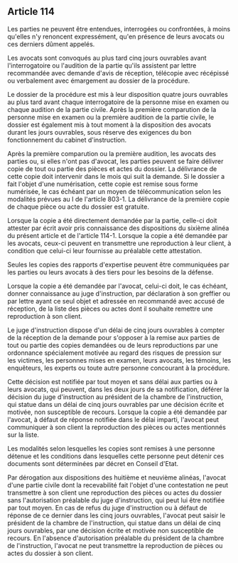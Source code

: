 Article 114
----
Les parties ne peuvent être entendues, interrogées ou confrontées, à moins
qu'elles n'y renoncent expressément, qu'en présence de leurs avocats ou ces
derniers dûment appelés.

Les avocats sont convoqués au plus tard cinq jours ouvrables avant
l'interrogatoire ou l'audition de la partie qu'ils assistent par lettre
recommandée avec demande d'avis de réception, télécopie avec récépissé ou
verbalement avec émargement au dossier de la procédure.

Le dossier de la procédure est mis à leur disposition quatre jours ouvrables au
plus tard avant chaque interrogatoire de la personne mise en examen ou chaque
audition de la partie civile. Après la première comparution de la personne mise
en examen ou la première audition de la partie civile, le dossier est également
mis à tout moment à la disposition des avocats durant les jours ouvrables, sous
réserve des exigences du bon fonctionnement du cabinet d'instruction.

Après la première comparution ou la première audition, les avocats des parties
ou, si elles n'ont pas d'avocat, les parties peuvent se faire délivrer copie de
tout ou partie des pièces et actes du dossier. La délivrance de cette copie doit
intervenir dans le mois qui suit la demande. Si le dossier a fait l'objet d'une
numérisation, cette copie est remise sous forme numérisée, le cas échéant par un
moyen de télécommunication selon les modalités prévues au I de l'article 803-1.
La délivrance de la première copie de chaque pièce ou acte du dossier est
gratuite.

Lorsque la copie a été directement demandée par la partie, celle-ci doit
attester par écrit avoir pris connaissance des dispositions du sixième alinéa du
présent article et de l'article 114-1. Lorsque la copie a été demandée par les
avocats, ceux-ci peuvent en transmettre une reproduction à leur client, à
condition que celui-ci leur fournisse au préalable cette attestation.

Seules les copies des rapports d'expertise peuvent être communiquées par les
parties ou leurs avocats à des tiers pour les besoins de la défense.

Lorsque la copie a été demandée par l'avocat, celui-ci doit, le cas échéant,
donner connaissance au juge d'instruction, par déclaration à son greffier ou par
lettre ayant ce seul objet et adressée en recommandé avec accusé de réception,
de la liste des pièces ou actes dont il souhaite remettre une reproduction à son
client.

Le juge d'instruction dispose d'un délai de cinq jours ouvrables à compter de la
réception de la demande pour s'opposer à la remise aux parties de tout ou partie
des copies demandées ou de leurs reproductions par une ordonnance spécialement
motivée au regard des risques de pression sur les victimes, les personnes mises
en examen, leurs avocats, les témoins, les enquêteurs, les experts ou toute
autre personne concourant à la procédure.

Cette décision est notifiée par tout moyen et sans délai aux parties ou à leurs
avocats, qui peuvent, dans les deux jours de sa notification, déférer la
décision du juge d'instruction au président de la chambre de l'instruction, qui
statue dans un délai de cinq jours ouvrables par une décision écrite et motivée,
non susceptible de recours. Lorsque la copie a été demandée par l'avocat, à
défaut de réponse notifiée dans le délai imparti, l'avocat peut communiquer à
son client la reproduction des pièces ou actes mentionnés sur la liste.

Les modalités selon lesquelles les copies sont remises à une personne détenue et
les conditions dans lesquelles cette personne peut détenir ces documents sont
déterminées par décret en Conseil d'Etat.

Par dérogation aux dispositions des huitième et neuvième alinéas, l'avocat d'une
partie civile dont la recevabilité fait l'objet d'une contestation ne peut
transmettre à son client une reproduction des pièces ou actes du dossier sans
l'autorisation préalable du juge d'instruction, qui peut lui être notifiée par
tout moyen. En cas de refus du juge d'instruction ou à défaut de réponse de ce
dernier dans les cinq jours ouvrables, l'avocat peut saisir le président de la
chambre de l'instruction, qui statue dans un délai de cinq jours ouvrables, par
une décision écrite et motivée non susceptible de recours. En l'absence
d'autorisation préalable du président de la chambre de l'instruction, l'avocat
ne peut transmettre la reproduction de pièces ou actes du dossier à son client.
